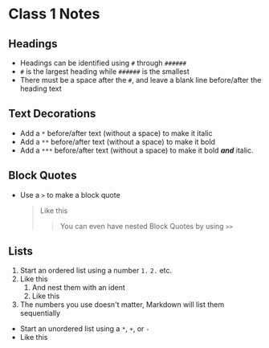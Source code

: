 # Class 1 Notes 

## Headings

* Headings can be identified using `#` through `######`
* `#` is the largest heading while `######` is the smallest
* There must be a space after the `#`, and leave a blank line before/after the heading text

## Text Decorations

* Add a `*` before/after text (without a space) to make it italic
* Add a `**` before/after text (without a space) to make it bold
* Add a `***` before/after text (without a space) to make it bold ***and*** italic. 

## Block Quotes

* Use a `>` to make a block quote

  > Like this
  >> You can even have nested Block Quotes by using `>>`

## Lists

1. Start an ordered list using a number `1.` `2.` etc. 
2. Like this
    1. And nest them with an ident 
    2. Like this
3. The numbers you use doesn't matter, Markdown will list them sequentially

* Start an unordered list using a `*`, `+`, or `-`
* Like this
